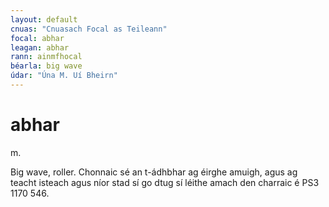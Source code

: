 ```yaml
---
layout: default
cnuas: "Cnuasach Focal as Teileann"
focal: abhar
leagan: abhar
rann: ainmfhocal 
béarla: big wave
údar: "Úna M. Uí Bheirn"
---
```


# abhar

m. 

Big wave, roller. Chonnaic sé an t-ádhbhar ag éirghe amuigh,
agus ag teacht isteach agus níor stad sí go dtug sí léithe
amach den charraic é PS3 1170 546.


